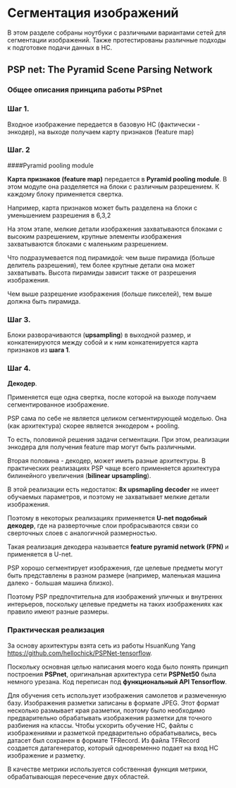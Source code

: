 # Сегментация изображений
В этом разделе собраны ноутбуки с различными вариантами сетей для сегментации изображений.
Также протестированы различные подходы к подготовке подачи данных в НС.

## PSP net: The Pyramid Scene Parsing Network 
### Общее описания принципа работы PSPnet

### Шаг 1.
Входное изображение передается в базовую НС (фактически - энкодер), на выходе получаем карту признаков (feature map)
### Шаг. 2
####Pyramid pooling module

**Карта признаков (feature map)** передается в **Pyramid pooling module**.
В этом модуле она разделяется на блоки с различным разрешением. 
К каждому блоку применяется свертка.

Например, карта признаков может быть разделена на блоки с уменьшением разрешения в 6,3,2

На этом этапе, мелкие детали изображения захватываются блоками с высоким разрешением,
крупные элементы изображения захватываются блоками с маленьким разрешением.

Что подразумевается под пирамидой: чем выше пирамида (больше делитель разрешения), тем более крупные детали
она может захватывать. Высота пирамиды зависит также от разрешения изображения. 

Чем выше разрешение изображения (больше пикселей),
тем выше должна быть пирамида.

### Шаг 3.
Блоки разворачиваются (**upsampling**) в выходной размер, и конкатенируются между собой и к ним конкатенируется карта признаков из **шага 1**.
### Шаг 4.
**Декодер**.

Применяется еще одна свертка, после которой на выходе получаем сегментированное изображение.

PSP сама по себе не является целиком сегментирующей моделью. Она (как архитектура) скорее является энкодером + pooling.

То есть, половиной решения задачи сегментации. При этом, реализации энкодера для получения feature map могут быть различными.

Вторая половина - декодер, может иметь разные архитектуры.
В практических реализациях PSP чаще всего применяется архитектура билинейного увеличения (**bilinear upsampling**).

В этой реализации есть недостаток: **8x upsmapling decoder** не имеет обучаемых параметров, и поэтому не захватывает мелкие детали изображения.

Поэтому в некоторых реализациях применяется **U-net подобный декодер**, где на разверточные слои пробрасываются связи со сверточных слоев
с аналогичной размерностью.

Такая реализация декодера называется **feature pyramid network (FPN)** и применяется в U-net.

PSP хорошо сегментирует изображения, где целевые предметы могут быть представлены в разном размере
(например, маленькая машина далеко - большая машина близко).

Поэтому PSP предпочтительна для изображений уличных и внутреннх интерьеров, поскольку целевые
предметы на таких изображениях как правило имеют разные размеры.
### Практическая реализация
За основу архитектуры взята сеть из работы HsuanKung Yang https://github.com/hellochick/PSPNet-tensorflow.

Поскольку основная целью написания моего кода было понять принцип построения **PSPnet**, оригинальная архитектура сети **PSPNet50** была немного урезана.
Код переписан под **функциональный API Tensorflow**.

Для обучения сеть использует изображения самолетов и размеченную базу.
Изображения разметки записаны в формате JPEG. Этот формат несколько размывает края разметки, поэтому было необходимо предварительно
обрабатывать изображения разметки для точного разбиения на классы.
Чтобы ускорить обучение НС, файлы с изображениями и разметкой предварительно обрабатывались, весь датасет был сохранен в формате TFRecord.
Из файла TFRecord создается датагенератор, который одновременно подает на вход НС изображение и разметку.

В качестве метрики используется собственная функция метрики, обрабатывающая пересечение двух областей.
